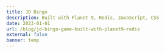 ```yaml
---
title: JD Bingo
description: Built with Planet 9, Redis, JavaScript, CSS
date: 2023-01-01
url: /blog/jd-bingo-game-built-with-planet9-redis
external: false
banner: temp
---
```

